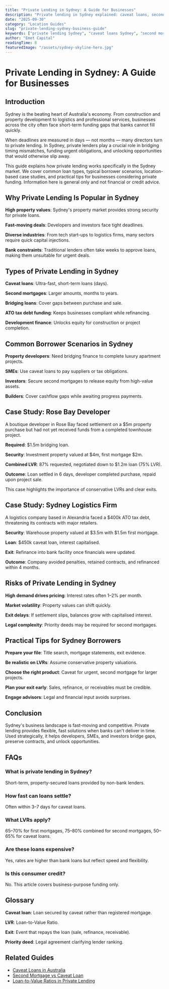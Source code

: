 ```yaml
---
title: "Private Lending in Sydney: A Guide for Businesses"
description: "Private lending in Sydney explained: caveat loans, second mortgages, bridging finance, and case studies for businesses in Rose Bay and Alexandria."
date: "2025-09-30"
category: "Location Guides"
slug: "private-lending-sydney-business-guide"
keywords: ["private lending Sydney", "caveat loans Sydney", "second mortgage Sydney", "bridging finance Sydney", "business loans Sydney", "property development finance", "Rose Bay", "Alexandria"]
author: "Emet Capital"
readingTime: 8
featuredImage: "/assets/sydney-skyline-hero.jpg"
---
```


# Private Lending in Sydney: A Guide for Businesses

## Introduction

Sydney is the beating heart of Australia's economy. From construction and property development to logistics and professional services, businesses across the city often face short-term funding gaps that banks cannot fill quickly.

When deadlines are measured in days — not months — many directors turn to private lending. In Sydney, private lenders play a crucial role in bridging timing mismatches, funding urgent obligations, and unlocking opportunities that would otherwise slip away.

This guide explains how private lending works specifically in the Sydney market. We cover common loan types, typical borrower scenarios, location-based case studies, and practical tips for businesses considering private funding. Information here is general only and not financial or credit advice.

## Why Private Lending Is Popular in Sydney

**High property values**: Sydney's property market provides strong security for private loans.

**Fast-moving deals**: Developers and investors face tight deadlines.

**Diverse industries**: From tech start-ups to logistics firms, many sectors require quick capital injections.

**Bank constraints**: Traditional lenders often take weeks to approve loans, making them unsuitable for urgent deals.

## Types of Private Lending in Sydney

**Caveat loans**: Ultra-fast, short-term loans (days).

**Second mortgages**: Larger amounts, months to years.

**Bridging loans**: Cover gaps between purchase and sale.

**ATO tax debt funding**: Keeps businesses compliant while refinancing.

**Development finance**: Unlocks equity for construction or project completion.

## Common Borrower Scenarios in Sydney

**Property developers**: Need bridging finance to complete luxury apartment projects.

**SMEs**: Use caveat loans to pay suppliers or tax obligations.

**Investors**: Secure second mortgages to release equity from high-value assets.

**Builders**: Cover cashflow gaps while awaiting progress payments.

## Case Study: Rose Bay Developer

A boutique developer in Rose Bay faced settlement on a $5m property purchase but had not yet received funds from a completed townhouse project.

**Required**: $1.5m bridging loan.

**Security**: Investment property valued at $4m, first mortgage $2m.

**Combined LVR**: 87% requested, negotiated down to $1.2m loan (75% LVR).

**Outcome**: Loan settled in 6 days, developer completed purchase, repaid upon project sale.

This case highlights the importance of conservative LVRs and clear exits.

## Case Study: Sydney Logistics Firm

A logistics company based in Alexandria faced a $400k ATO tax debt, threatening its contracts with major retailers.

**Security**: Warehouse property valued at $3.5m with $1.5m first mortgage.

**Loan**: $450k caveat loan, interest capitalised.

**Exit**: Refinance into bank facility once financials were updated.

**Outcome**: Company avoided penalties, retained contracts, and refinanced within 4 months.

## Risks of Private Lending in Sydney

**High demand drives pricing**: Interest rates often 1–2% per month.

**Market volatility**: Property values can shift quickly.

**Exit delays**: If settlement slips, balances grow with capitalised interest.

**Legal complexity**: Priority deeds may be required for second mortgages.

## Practical Tips for Sydney Borrowers

**Prepare your file**: Title search, mortgage statements, exit evidence.

**Be realistic on LVRs**: Assume conservative property valuations.

**Choose the right product**: Caveat for urgent, second mortgage for larger projects.

**Plan your exit early**: Sales, refinance, or receivables must be credible.

**Engage advisors**: Legal and financial input avoids surprises.

## Conclusion

Sydney's business landscape is fast-moving and competitive. Private lending provides flexible, fast solutions when banks can't deliver in time. Used strategically, it helps developers, SMEs, and investors bridge gaps, preserve contracts, and unlock opportunities.

## FAQs

### What is private lending in Sydney?
Short-term, property-secured loans provided by non-bank lenders.

### How fast can loans settle?
Often within 3–7 days for caveat loans.

### What LVRs apply?
65–70% for first mortgages, 75–80% combined for second mortgages, 50–65% for caveat loans.

### Are these loans expensive?
Yes, rates are higher than bank loans but reflect speed and flexibility.

### Is this consumer credit?
No. This article covers business-purpose funding only.

## Glossary

**Caveat loan**: Loan secured by caveat rather than registered mortgage.

**LVR**: Loan-to-Value Ratio.

**Exit**: Event that repays the loan (sale, refinance, receivable).

**Priority deed**: Legal agreement clarifying lender ranking.

## Related Guides

- [Caveat Loans in Australia](/guides/caveat-loans-australia)
- [Second Mortgage vs Caveat Loan](/guides/second-mortgage-vs-caveat-loan)
- [Loan-to-Value Ratios in Private Lending](/guides/loan-to-value-ratios-private-lending)

<script type="application/ld+json">
{
  "@context": "https://schema.org",
  "@type": "Article",
  "headline": "Private Lending in Sydney: A Guide for Businesses",
  "description": "Private lending in Sydney explained: caveat loans, second mortgages, bridging finance, and case studies for businesses in Rose Bay and Alexandria.",
  "author": { "@type": "Organization", "name": "Emet Capital" },
  "publisher": {
    "@type": "Organization",
    "name": "Emet Capital",
    "logo": { "@type": "ImageObject", "url": "https://emetcapital.com.au/static/logo.png" }
  },
  "datePublished": "2025-09-30",
  "dateModified": "2025-09-30",
  "mainEntityOfPage": "https://emetcapital.com.au/resources/location-guides/private-lending-sydney"
}
</script>